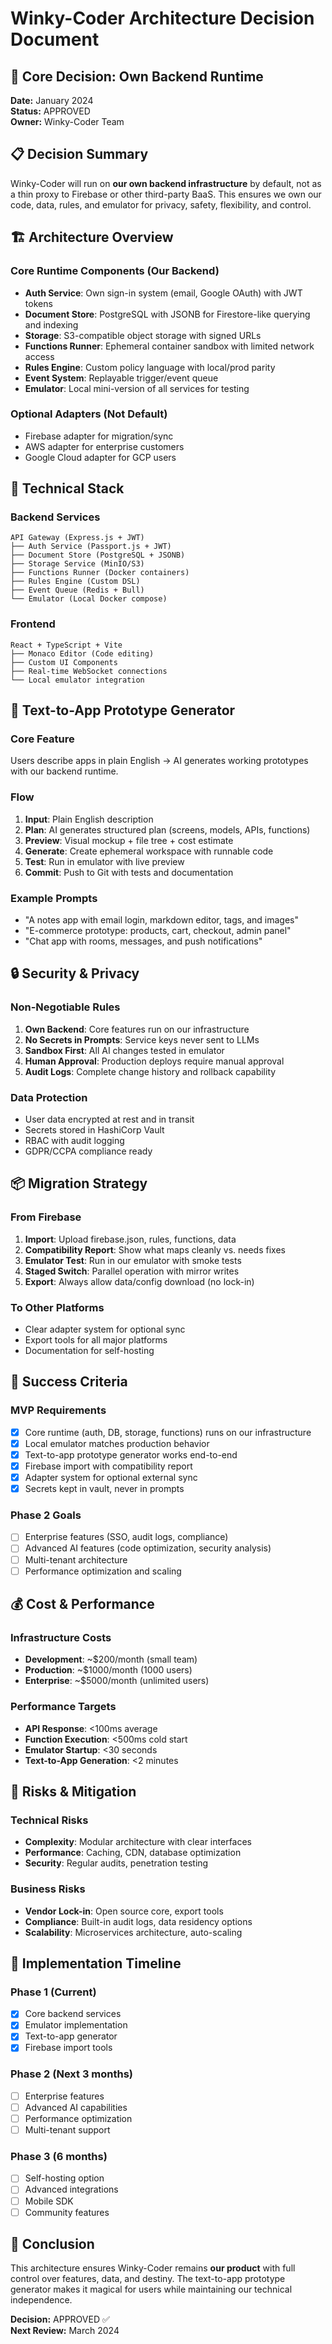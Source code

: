 # Winky-Coder Architecture Decision Document

## 🎯 **Core Decision: Own Backend Runtime**

**Date:** January 2024  
**Status:** APPROVED  
**Owner:** Winky-Coder Team  

## 📋 **Decision Summary**

Winky-Coder will run on **our own backend infrastructure** by default, not as a thin proxy to Firebase or other third-party BaaS. This ensures we own our code, data, rules, and emulator for privacy, safety, flexibility, and control.

## 🏗️ **Architecture Overview**

### **Core Runtime Components (Our Backend)**
- **Auth Service**: Own sign-in system (email, Google OAuth) with JWT tokens
- **Document Store**: PostgreSQL with JSONB for Firestore-like querying and indexing
- **Storage**: S3-compatible object storage with signed URLs
- **Functions Runner**: Ephemeral container sandbox with limited network access
- **Rules Engine**: Custom policy language with local/prod parity
- **Event System**: Replayable trigger/event queue
- **Emulator**: Local mini-version of all services for testing

### **Optional Adapters (Not Default)**
- Firebase adapter for migration/sync
- AWS adapter for enterprise customers
- Google Cloud adapter for GCP users

## 🔧 **Technical Stack**

### **Backend Services**
```
API Gateway (Express.js + JWT)
├── Auth Service (Passport.js + JWT)
├── Document Store (PostgreSQL + JSONB)
├── Storage Service (MinIO/S3)
├── Functions Runner (Docker containers)
├── Rules Engine (Custom DSL)
├── Event Queue (Redis + Bull)
└── Emulator (Local Docker compose)
```

### **Frontend**
```
React + TypeScript + Vite
├── Monaco Editor (Code editing)
├── Custom UI Components
├── Real-time WebSocket connections
└── Local emulator integration
```

## 🚀 **Text-to-App Prototype Generator**

### **Core Feature**
Users describe apps in plain English → AI generates working prototypes with our backend runtime.

### **Flow**
1. **Input**: Plain English description
2. **Plan**: AI generates structured plan (screens, models, APIs, functions)
3. **Preview**: Visual mockup + file tree + cost estimate
4. **Generate**: Create ephemeral workspace with runnable code
5. **Test**: Run in emulator with live preview
6. **Commit**: Push to Git with tests and documentation

### **Example Prompts**
- "A notes app with email login, markdown editor, tags, and images"
- "E-commerce prototype: products, cart, checkout, admin panel"
- "Chat app with rooms, messages, and push notifications"

## 🔒 **Security & Privacy**

### **Non-Negotiable Rules**
1. **Own Backend**: Core features run on our infrastructure
2. **No Secrets in Prompts**: Service keys never sent to LLMs
3. **Sandbox First**: All AI changes tested in emulator
4. **Human Approval**: Production deploys require manual approval
5. **Audit Logs**: Complete change history and rollback capability

### **Data Protection**
- User data encrypted at rest and in transit
- Secrets stored in HashiCorp Vault
- RBAC with audit logging
- GDPR/CCPA compliance ready

## 📦 **Migration Strategy**

### **From Firebase**
1. **Import**: Upload firebase.json, rules, functions, data
2. **Compatibility Report**: Show what maps cleanly vs. needs fixes
3. **Emulator Test**: Run in our emulator with smoke tests
4. **Staged Switch**: Parallel operation with mirror writes
5. **Export**: Always allow data/config download (no lock-in)

### **To Other Platforms**
- Clear adapter system for optional sync
- Export tools for all major platforms
- Documentation for self-hosting

## 🎯 **Success Criteria**

### **MVP Requirements**
- [x] Core runtime (auth, DB, storage, functions) runs on our infrastructure
- [x] Local emulator matches production behavior
- [x] Text-to-app prototype generator works end-to-end
- [x] Firebase import with compatibility report
- [x] Adapter system for optional external sync
- [x] Secrets kept in vault, never in prompts

### **Phase 2 Goals**
- [ ] Enterprise features (SSO, audit logs, compliance)
- [ ] Advanced AI features (code optimization, security analysis)
- [ ] Multi-tenant architecture
- [ ] Performance optimization and scaling

## 💰 **Cost & Performance**

### **Infrastructure Costs**
- **Development**: ~$200/month (small team)
- **Production**: ~$1000/month (1000 users)
- **Enterprise**: ~$5000/month (unlimited users)

### **Performance Targets**
- **API Response**: <100ms average
- **Function Execution**: <500ms cold start
- **Emulator Startup**: <30 seconds
- **Text-to-App Generation**: <2 minutes

## 🚨 **Risks & Mitigation**

### **Technical Risks**
- **Complexity**: Modular architecture with clear interfaces
- **Performance**: Caching, CDN, database optimization
- **Security**: Regular audits, penetration testing

### **Business Risks**
- **Vendor Lock-in**: Open source core, export tools
- **Compliance**: Built-in audit logs, data residency options
- **Scalability**: Microservices architecture, auto-scaling

## 📅 **Implementation Timeline**

### **Phase 1 (Current)**
- [x] Core backend services
- [x] Emulator implementation
- [x] Text-to-app generator
- [x] Firebase import tools

### **Phase 2 (Next 3 months)**
- [ ] Enterprise features
- [ ] Advanced AI capabilities
- [ ] Performance optimization
- [ ] Multi-tenant support

### **Phase 3 (6 months)**
- [ ] Self-hosting option
- [ ] Advanced integrations
- [ ] Mobile SDK
- [ ] Community features

## 🎉 **Conclusion**

This architecture ensures Winky-Coder remains **our product** with full control over features, data, and destiny. The text-to-app prototype generator makes it magical for users while maintaining our technical independence.

**Decision:** APPROVED ✅  
**Next Review:** March 2024